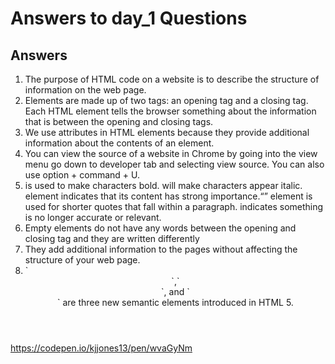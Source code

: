 <html>
  <head>
    <title>day_1</title>
  </head>
  <body>
    <h1>Answers to day_1 Questions</h1>
    <h2>Answers</h2>
    <ol>
      <li>The purpose of HTML code on a website is to describe the structure of information on the web page.</li>
      <li>Elements are made up of two tags: an opening tag and a closing tag. Each HTML element tells the browser something about the information that is between the opening and closing tags.</li>
      <li>We use attributes in HTML elements because they provide additional information about the contents of an element.</li>
      <li>You can view the source of a website in Chrome by going into the view menu go down to developer tab and selecting view source. You can also use option + command + U.</li>
      <li><b></b> is used to make characters bold.<i></i> will make characters appear italic.<strong></strong> element indicates that its content has strong importance.<q></q> element is used for shorter quotes that fall within a paragraph.<s></s> indicates something is no longer accurate or relevant.</li>
      <li>Empty elements do not have any words between the opening and closing tag and they are written differently</li>
      <li>They add additional information to the pages without affecting the structure of your web page.</li>
      <li>`<header>`,`<nav>`, and `<article>` are three new semantic elements introduced in HTML 5.</li>
    </ol>
  </body>
</html>

https://codepen.io/kjjones13/pen/wvaGyNm

